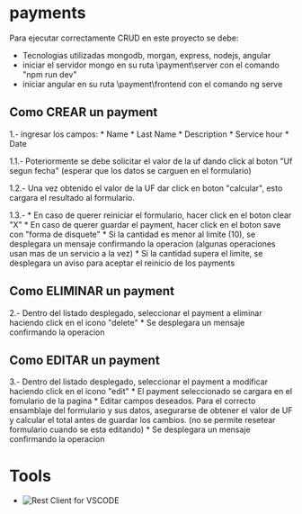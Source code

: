 # payments
Para ejecutar correctamente CRUD  en este proyecto
se debe:
- Tecnologias utilizadas mongodb, morgan, express, nodejs, angular 
- iniciar el servidor mongo en su ruta \payment\server con el comando "npm run dev" 
- iniciar angular en su ruta \payment\frontend con el comando ng serve

## Como CREAR un payment ##
 1.- ingresar los campos: 
    * Name
    * Last Name
    * Description 
    * Service hour
    * Date
    
1.1.- Poteriormente se debe solicitar el valor de la uf dando click al boton "Uf segun fecha"
   (esperar que los datos se carguen en el formulario)

1.2.- Una vez obtenido el valor de la UF dar click en boton "calcular", esto cargara el 
      resultado al formulario.

1.3.- * En caso de querer reiniciar el formulario, hacer click en el boton clear "X"
      * En caso de querer guardar el payment, hacer click en el boton save con "forma de disquete"
         * Si la cantidad es menor al limite (10), se desplegara un mensaje confirmando la operacion (algunas operaciones usan mas de un servicio a la vez)
         * Si la cantidad supera el limite, se desplegara un aviso para aceptar el reinicio de los payments

## Como ELIMINAR un payment ##
   2.- Dentro del listado desplegado, seleccionar el payment a eliminar haciendo click en el icono "delete"
         * Se desplegara un mensaje confirmando la operacion

## Como EDITAR un payment ##
   3.- Dentro del listado desplegado, seleccionar el payment a modificar haciendo click en el icono "edit"
      * El payment seleccionado se cargara en el fomulario de la pagina
      * Editar campos deseados. Para el correcto ensamblaje del formulario y sus datos, asegurarse de obtener   el valor de UF y  calcular el total antes de guardar los cambios. (no se permite resetear formulario cuando se esta editando)
      * Se desplegara un mensaje confirmando la operacion


   
      

   



   
 

# Tools
- ![Rest Client for VSCODE](https://marketplace.visualstudio.com/items?itemName=humao.rest-client)